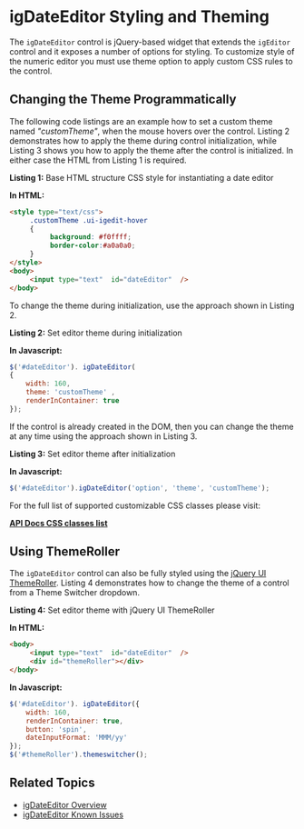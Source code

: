 ﻿<!--
|metadata|
{
    "fileName": "igdateeditor-styling-and-theming",
    "controlName": "igEditors",
    "tags": ["Editing","Styling","Theming"]
}
|metadata|
-->

# igDateEditor Styling and Theming

The `igDateEditor` control is jQuery-based widget that extends the `igEditor` control and it exposes a number of options for styling. To customize style of the numeric editor you must use theme option to apply custom CSS rules to the control.

## Changing the Theme Programmatically

The following code listings are an example how to set a custom theme named *"customTheme"*, when the mouse hovers over the control. Listing 2 demonstrates how to apply the theme during control initialization, while Listing 3 shows you how to apply the theme after the control is initialized. In either case the HTML from Listing 1 is required.

**Listing 1:** Base HTML structure CSS style for instantiating a date editor

**In HTML:**

```html
<style type="text/css">
     .customTheme .ui-igedit-hover
     { 
          background: #f0ffff;
          border-color:#a0a0a0; 
     }
</style>
<body>
     <input type="text"  id="dateEditor"  />
</body>
```

To change the theme during initialization, use the approach shown in Listing 2.

**Listing 2:** Set editor theme during initialization

**In Javascript:**

```js
$('#dateEditor'). igDateEditor(
{
    width: 160,
    theme: 'customTheme' ,
    renderInContainer: true
});
```

If the control is already created in the DOM, then you can change the theme at any time using the approach shown in Listing 3.

**Listing 3:** Set editor theme after initialization

**In Javascript:**

```js
$('#dateEditor').igDateEditor('option', 'theme', 'customTheme');
```

For the full list of supported customizable CSS classes please visit:

[**API Docs CSS classes list**](%%jQueryApiUrl%%/ui.igdateeditor#theming)

## Using ThemeRoller

The `igDateEditor` control can also be fully styled using the [jQuery UI ThemeRoller](http://jqueryui.com/themeroller/). Listing 4 demonstrates how to change the theme of a control from a Theme Switcher dropdown.

**Listing 4:** Set editor theme with jQuery UI ThemeRoller

**In HTML:**

```html
<body>
     <input type="text"  id="dateEditor"  />
     <div id="themeRoller"></div>
</body>
```

**In Javascript:**

```js
$('#dateEditor'). igDateEditor({
    width: 160,
    renderInContainer: true,
    button: 'spin', 
    dateInputFormat: 'MMM/yy'
});
$('#themeRoller').themeswitcher();
```

## Related Topics

-   [igDateEditor Overview](igDateEditor-Overview.html)
-   [igDateEditor Known Issues](igDateEditor-Known-Issues.html)

 

 


